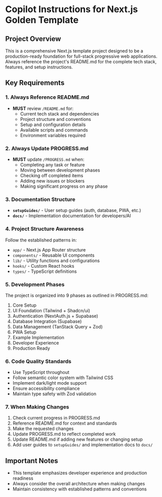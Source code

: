 # Copilot Instructions for Next.js Golden Template

## Project Overview
This is a comprehensive Next.js template project designed to be a production-ready foundation for full-stack progressive web applications. Always reference the project's README.md for the complete tech stack, features, and setup instructions.

## Key Requirements

### 1. Always Reference README.md
- **MUST** review `/README.md` for:
  - Current tech stack and dependencies
  - Project structure and conventions
  - Setup and configuration details
  - Available scripts and commands
  - Environment variables required

### 2. Always Update PROGRESS.md
- **MUST** update `/PROGRESS.md` when:
  - Completing any task or feature
  - Moving between development phases
  - Checking off completed items
  - Adding new issues or blockers
  - Making significant progress on any phase

### 3. Documentation Structure
- **`setupGuides/`** - User setup guides (auth, database, PWA, etc.)
- **`docs/`** - Implementation documentation for developers/AI

### 4. Project Structure Awareness
Follow the established patterns in:
- `app/` - Next.js App Router structure
- `components/` - Reusable UI components
- `lib/` - Utility functions and configurations
- `hooks/` - Custom React hooks
- `types/` - TypeScript definitions

### 5. Development Phases
The project is organized into 9 phases as outlined in PROGRESS.md:
1. Core Setup
2. UI Foundation (Tailwind + Shadcn/ui)
3. Authentication (NextAuth.js + Supabase)
4. Database Integration (Supabase)
5. Data Management (TanStack Query + Zod)
6. PWA Setup
7. Example Implementation
8. Developer Experience
9. Production Ready

### 6. Code Quality Standards
- Use TypeScript throughout
- Follow semantic color system with Tailwind CSS
- Implement dark/light mode support
- Ensure accessibility compliance
- Maintain type safety with Zod validation

### 7. When Making Changes
1. Check current progress in PROGRESS.md
2. Reference README.md for context and standards
3. Make the requested changes
4. Update PROGRESS.md to reflect completed work
5. Update README.md if adding new features or changing setup
6. Add user guides to `setupGuides/` and implementation docs to `docs/`

## Important Notes
- This template emphasizes developer experience and production readiness
- Always consider the overall architecture when making changes
- Maintain consistency with established patterns and conventions